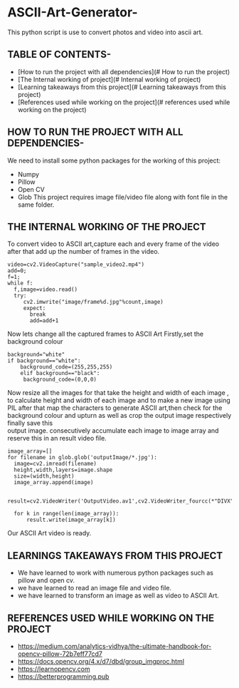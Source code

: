 # ASCII-Art-Generator-
This python script is use to convert photos and video into ascii art.
## TABLE OF CONTENTS-
* [How to run the project with all dependencies](# How to run the project)
* [The Internal working of project](# Internal working of project)
* [Learning takeaways from this project](# Learning takeaways from this project)
* [References used while working on the project](# references used while working on the project)
## HOW TO RUN THE PROJECT WITH ALL DEPENDENCIES-
We need to install some python packages for the working of this project:
* Numpy
* Pillow
* Open CV
* Glob
This project requires image file/video file along with font file in the same folder.
## THE INTERNAL WORKING OF THE PROJECT
To convert video to ASCII art,capture each and every frame of the video after that add up the number of frames in the video.
```
video=cv2.VideoCapture("sample_video2.mp4")
add=0;
f=1;
while f:
  f,image=video.read()
  try:
     cv2.imwrite("image/frame%d.jpg"%count,image)
     expect:
       break
       add=add+1
 ```
 Now lets change all the captured frames to ASCII Art
 Firstly,set the background colour
 ```
 background="white"
 if background=="white":
     background_code=(255,255,255)
     elif background=="black":
      background_code=(0,0,0)
 ```
 Now resize all the images for that take the height and width of each image , to calculate height and width of each image and to make a new image using PIL
 after that map the characters to generate ASCII art,then check for the background colour and upturn as well as crop the output image respectively finally save this   
 output image.
 consecutively accumulate each image to image array and reserve this in an result video file.
 ```
 image_array=[]
 for filename in glob.glob('outputImage/*.jpg'):
   image=cv2.imread(filename)
   height,width,layers=image.shape
   size=(width,height)
   image_array.append(image)
   
   result=cv2.VideoWriter('OutputVideo.av1',cv2.VideoWriter_fourcc(*"DIVX"),25,size)
   
   for k in range(len(image_array)):
       result.write(image_array[k])
   ```
   Our ASCII Art video is ready.
   
   ## LEARNINGS TAKEAWAYS FROM THIS PROJECT
   * We have learned to work with numerous python packages such as pillow and open cv.
   * we have learned to read an image file and video file.
   * we have learned to transform an image as well as video to ASCII Art.
    
   ## REFERENCES USED WHILE WORKING ON THE PROJECT
   * https://medium.com/analytics-vidhya/the-ultimate-handbook-for-opencv-pillow-72b7eff77cd7
   * https://docs.opencv.org/4.x/d7/dbd/group_imgproc.html
   * https://learnopencv.com
   * https://betterprogramming.pub

 
   
 

